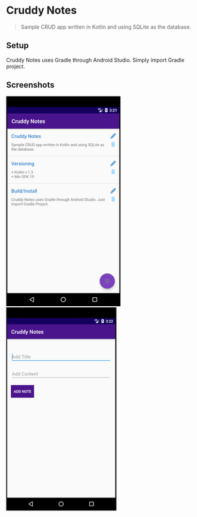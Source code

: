 # Cruddy Notes
> Sample CRUD app written in Kotlin and using SQLite as the database.

## Setup
Cruddy Notes uses Gradle through Android Studio. Simply import Gradle project.

## Screenshots
![Example screenshot 01](https://github.com/DChason/CruddyNotes/blob/master/cruddyNotes01.png)
![Example screenshot 02](https://github.com/DChason/CruddyNotes/blob/master/cruddyNotes02.png)
